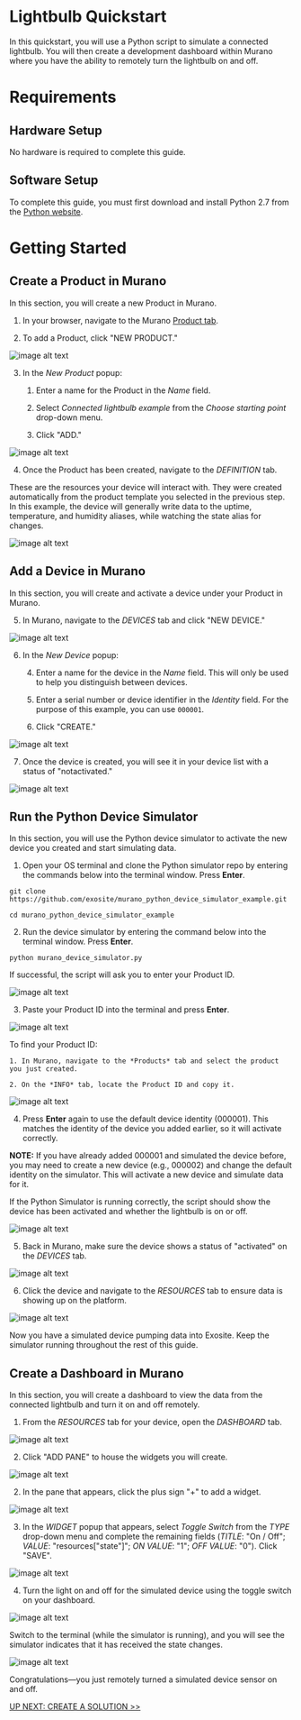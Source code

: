 # Lightbulb Quickstart

In this quickstart, you will use a Python script to simulate a connected lightbulb. You will then create a development dashboard within Murano where you have the ability to remotely turn the lightbulb on and off.

# Requirements

## Hardware Setup

No hardware is required to complete this guide.

## Software Setup

To complete this guide, you must first download and install Python 2.7 from the [Python website](https://www.python.org/).

# Getting Started 

## Create a Product in Murano

In this section, you will create a new Product in Murano.

1. In your browser, navigate to the Murano [Product tab](http://exosite.io/business/products). 

2. To add a Product, click "NEW PRODUCT."

  ![image alt text](pythonsim_0.png)

3. In the *New Product* popup: 

    1. Enter a name for the Product in the *Name* field. 

    2. Select *Connected lightbulb example* from the *Choose starting point* drop-down menu. 

    3. Click "ADD."  

  ![image alt text](pythonsim_1.png)

4. Once the Product has been created, navigate to the *DEFINITION* tab. 

These are the resources your device will interact with. They were created automatically from the product template you selected in the previous step. In this example, the device will generally write data to the uptime, temperature, and humidity aliases, while watching the state alias for changes.

  ![image alt text](pythonsim_2.png)

## Add a Device in Murano

In this section, you will create and activate a device under your Product in Murano.

5. In Murano, navigate to the *DEVICES* tab and click "NEW DEVICE." 

  ![image alt text](pythonsim_3.png)

6. In the *New Device* popup: 

    4. Enter a name for the device in the *Name* field. This will only be used to help you distinguish between devices.  

    5. Enter a serial number or device identifier in the *Identity* field. For the purpose of this example, you can use `000001`.

    6. Click "CREATE."

  ![image alt text](pythonsim_4.png)

7. Once the device is created, you will see it in your device list with a status of "notactivated."

  ![image alt text](pythonsim_5.png)

## Run the Python Device Simulator

In this section, you will use the Python device simulator to activate the new device you created and start simulating data. 

1. Open your OS terminal and clone the Python simulator repo by entering the commands below into the terminal window. Press **Enter**.
  ```
  git clone https://github.com/exosite/murano_python_device_simulator_example.git
  ```
  ```
  cd murano_python_device_simulator_example
  ```

2. Run the device simulator by entering the command below into the terminal window. Press **Enter**.
  ```
  python murano_device_simulator.py
  ```
If successful, the script will ask you to enter your Product ID.

  ![image alt text](pythonsim_a.png)

3. Paste your Product ID into the terminal and press **Enter**. 

  ![image alt text](pythonsim_b.png)

  To find your Product ID:

    1. In Murano, navigate to the *Products* tab and select the product you just created. 

    2. On the *INFO* tab, locate the Product ID and copy it.

  ![image alt text](pythonsim_8.png)

4. Press **Enter** again to use the default device identity (000001). This matches the identity of the device you added earlier, so it will activate correctly.

  **NOTE:** If you have already added 000001 and simulated the device before, you may need to create a new device (e.g., 000002) and change the default identity on the simulator. This will activate a new device and simulate data for it.

  If the Python Simulator is running correctly, the script should show the device has been activated and whether the lightbulb is on or off. 

  ![image alt text](pythonsim_c.png)

5. Back in Murano, make sure the device shows a status of "activated" on the *DEVICES* tab. 

  ![image alt text](pythonsim_10.png)

6. Click the device and navigate to the *RESOURCES* tab to ensure data is showing up on the platform. 

  ![image alt text](pythonsim_11.png)

Now you have a simulated device pumping data into Exosite. Keep the simulator running throughout the rest of this guide.

## Create a Dashboard in Murano

In this section, you will create a dashboard to view the data from the connected lightbulb and turn it on and off remotely. 

1. From the *RESOURCES* tab for your device, open the *DASHBOARD* tab. 

  ![image alt text](pythonsim_12.png)

2. Click "ADD PANE" to house the widgets you will create.

  ![image alt text](pythonsim_13.png)

2.  In the pane that appears, click the plus sign "+" to add a widget.  

  ![image alt text](pythonsim_14.png)

3. In the *WIDGET* popup that appears, select *Toggle Switch* from the *TYPE* drop-down menu and complete the remaining fields (*TITLE*: "On / Off"; *VALUE*: "resources["state"]"; *ON VALUE*: "1"; *OFF VALUE*: "0"). Click "SAVE".

  ![image alt text](toggle.png)

4. Turn the light on and off for the simulated device using the toggle switch on your dashboard. 

  ![image alt text](pythonsim_18.png)

Switch to the terminal (while the simulator is running), and you will see the simulator indicates that it has received the state changes.

  ![image alt text](pythonsim_d.png)

Congratulations—you just remotely turned a simulated device sensor on and off.

[UP NEXT: CREATE A SOLUTION >>](/quickstarts/solutions/exampleapp/)

